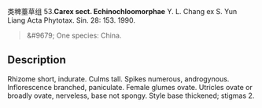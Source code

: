 类稗薹草组
53.**Carex sect. Echinochloomorphae** Y. L. Chang ex S. Yun Liang Acta Phytotax. Sin. 28: 153. 1990.

> &amp;#9679; One species: China.


## Description
Rhizome short, indurate. Culms tall. Spikes numerous, androgynous. Inflorescence branched, paniculate. Female glumes ovate. Utricles ovate or broadly ovate, nerveless, base not spongy. Style base thickened; stigmas 2.

